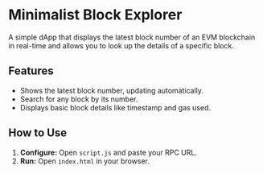 # Minimalist Block Explorer

A simple dApp that displays the latest block number of an EVM blockchain in real-time and allows you to look up the details of a specific block.

## Features
- Shows the latest block number, updating automatically.
- Search for any block by its number.
- Displays basic block details like timestamp and gas used.

## How to Use
1.  **Configure:** Open `script.js` and paste your RPC URL.
2.  **Run:** Open `index.html` in your browser.
